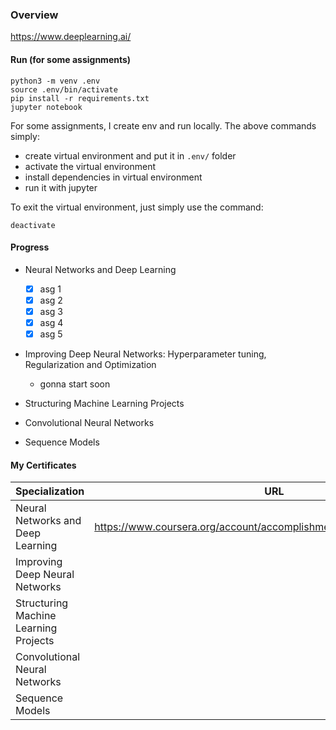 ### Overview
https://www.deeplearning.ai/

#### Run (for some assignments)

```
python3 -m venv .env
source .env/bin/activate
pip install -r requirements.txt
jupyter notebook
```
For some assignments, I create env and run locally. The above commands simply:

- create virtual environment and put it in `.env/` folder
- activate the virtual environment
- install dependencies in virtual environment
- run it with jupyter

To exit the virtual environment, just simply use the command:
```
deactivate
```

#### Progress

- Neural Networks and Deep Learning
  - [x] asg 1
  - [x] asg 2
  - [x] asg 3
  - [x] asg 4
  - [x] asg 5

- Improving Deep Neural Networks: Hyperparameter tuning, Regularization and Optimization
  - gonna start soon


- Structuring Machine Learning Projects

- Convolutional Neural Networks

- Sequence Models

#### My Certificates

| Specialization | URL |
| ------------- | ------------- |
| Neural Networks and Deep Learning | https://www.coursera.org/account/accomplishments/verify/2898H28J9FL4 |
| Improving Deep Neural Networks |  |
| Structuring Machine Learning Projects |  |
| Convolutional Neural Networks |  |
| Sequence Models |  |
